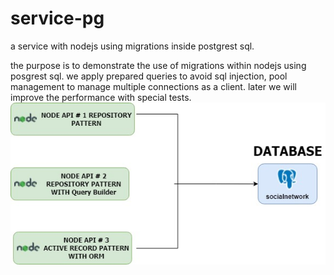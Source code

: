 # service-pg
a service with nodejs using migrations inside postgrest sql.

the purpose is to demonstrate the use of migrations within nodejs using posgrest sql. we apply prepared queries to avoid sql injection, pool management to manage multiple connections as a client. later we will improve the performance with special tests.
![Alt Text](https://github.com/JcontrerasV1997/service-pg/blob/principal/Arquitectura%20API.jpg)

